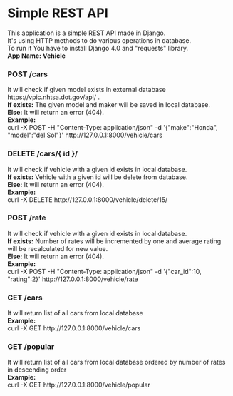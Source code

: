 # Simple REST API 
This application is a simple REST API made in Django.<br>
It's using HTTP methods to do various operations in database.<br>
To run it You have to install Django 4.0 and "requests" library.<br>
<b>App Name: Vehicle</b>
<h3>POST /cars</h3>
It will check if given model exists in external database https://vpic.nhtsa.dot.gov/api/ . <br>
<b>If exists:</b> The given model and maker will be saved in local database. <br>
<b>Else:</b> It will return an error (404). <br>
<b>Example:</b><br>
curl -X POST -H "Content-Type: application/json" -d '{"make":"Honda", "model":"del Sol"}' http://127.0.0.1:8000/vehicle/cars

<h3>DELETE /cars/{ id }/</h3>
It will check if vehicle with a given id exists in local database.<br>
<b>If exists:</b> Vehicle with a given id will be delete from database.<br>
<b>Else:</b> It will return an error (404).<br>
<b>Example:</b><br>
curl -X DELETE http://127.0.0.1:8000/vehicle/delete/15/

<h3>POST /rate</h3>
It will check if vehicle with a given id exists in local database.<br>
<b>If exists:</b> Number of rates will be incremented by one and average rating will be recalculated for new value.  <br>
<b>Else:</b> It will return an error (404).<br>
<b>Example:</b><br>
curl -X POST -H "Content-Type: application/json" -d '{"car_id":10, "rating":2}' http://127.0.0.1:8000/vehicle/rate
<h3>GET /cars</h3>
It will return list of all cars from local database<br>
<b>Example:</b><br>
curl -X GET http://127.0.0.1:8000/vehicle/cars
<h3>GET /popular</h3>
It will return list of all cars from local database ordered by number of rates in descending order<br>
<b>Example:</b><br>
curl -X GET http://127.0.0.1:8000/vehicle/popular
